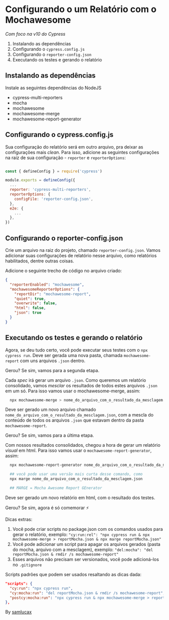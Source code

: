 # Configurando o um Relatório com o Mochawesome

_Com foco na v10 do Cypress_ 

1. Instalando as dependências
2. Configurando o `cypress.config.js`
3. Configurando o `reporter-config.json`
4. Executando os testes e gerando o relatório

## Instalando as dependências

Instale as seguintes dependências do NodeJS

- cypress-multi-reporters
- mocha
- mochawesome
- mochawesome-merge
- mochawesome-report-generator

## Configurando o cypress.config.js

Sua configuração do relatório será em outro arquivo, pra deixar as configurações mais _clean_. Para isso, adicione as seguintes configurações na raiz de sua configuração - `reporter` e `reporterOptions`: 

```js

const { defineConfig } = require('cypress')

module.exports = defineConfig({
  ...
  reporter: 'cypress-multi-reporters',
  reporterOptions: {
    configFile: 'reporter-config.json',
  },
  e2e: {
    ...
  },
})
```

## Configurando o reporter-config.json

Crie um arquivo na raiz do projeto, chamado `reporter-config.json`. Vamos adicionar suas configurações de relatório nesse arquivo, como relatórios habilitados, dentre outras coisas. 

Adicione o seguinte trecho de código no arquivo criado:

```json
{
  "reporterEnabled": "mochawesome",
  "mochawesomeReporterOptions": {
    "reportDir": "mochawesome-report",
    "quiet": true,
    "overwrite": false,
    "html": false,
    "json": true
  }
}
```

## Executando os testes e gerando o relatório

Agora, se deu tudo certo, você pode executar seus testes com o `npx cypress run`. Deve ser gerada uma nova pasta, chamada `mochawesome-report` com uns arquivos `.json` dentro.

Gerou? Se sim, vamos para a segunda etapa.

Cada _spec_ irá gerar um arquivo `.json`. Como queremos um relatório consolidado, vamos _mesclar_ os resultados de todos estes arquivos `.json` em um só. Para isso vamos usar o mochawesome-merge, assim:

```sh
  npx mochawesome-merge > nome_do_arquivo_com_o_resultado_da_mesclagem.json
```

Deve ser gerado um novo arquivo chamado `nome_do_arquivo_com_o_resultado_da_mesclagem.json`, com a mescla do conteúdo de todos os arquivos `.json` que estavam dentro da pasta `mochawesome-report`.

Gerou? Se sim, vamos para a última etapa.

Com nossos resultados consolidados, chegou a hora de gerar um relatório _visual_ em html. Para isso vamos usar o `mochawesome-report-generator`, assim:

```sh
  npx mochawesome-report-generator nome_do_arquivo_com_o_resultado_da_mesclagem.json

  ## você pode usar uma versão mais curta desse comando, como
  npx marge nome_do_arquivo_com_o_resultado_da_mesclagem.json

  ## MARGE = Mocha Awesome Report GEnerator
```

Deve ser gerado um novo relatório em html, com o resultado dos testes.

Gerou? Se sim, agora é só comemorar ⚡️

Dicas extras:

1. Você pode criar scripts no package.json com os comandos usados para gerar o relatório, exemplo: ``"cy:run:rel": "npx cypress run & npx mochawesome-merge > reportMocha.json & npx marge reportMocha.json"``
2. Você pode adicionar um script para apagar os arquivos gerados (pasta do mocha, arquivo com a mesclagem), exemplo: ``"del:mocha": "del reportMocha.json & rmdir /s mochawesome-report"``
3. Esses arquivos não precisam ser versionados, você pode adicioná-los no `.gitignore`

Scripts padrões que podem ser usados resaltando as dicas dada:
```json
"scripts": {
  "cy:run": "npx cypress run",
  "cy:mocha:run": "del reportMocha.json & rmdir /s mochawesome-report",
  "postcy:mocha:run": "npx cypress run & npx mochawesome-merge > reportMocha.json & npx marge reportMocha.json"
},
```

By [samlucax](https://gist.github.com/samlucax/170df8193d0b96184dcf9daaba1c8cd5#instalando-as-depend%C3%AAncias)
